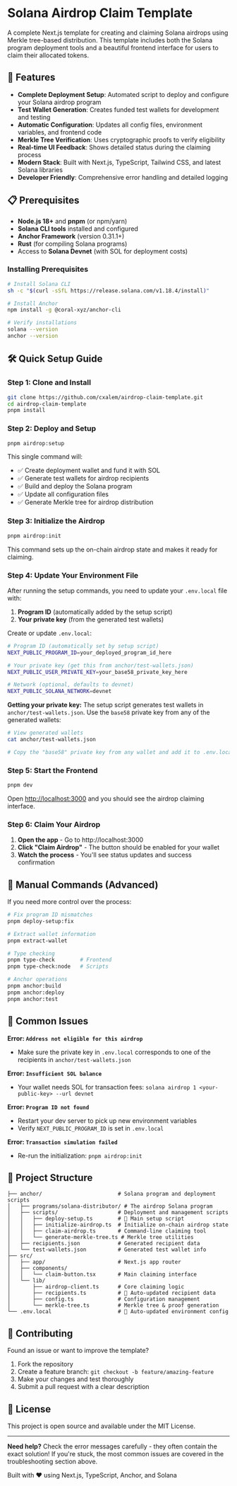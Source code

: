 # Solana Airdrop Claim Template

A complete Next.js template for creating and claiming Solana airdrops using Merkle tree-based distribution. This template includes both the Solana program deployment tools and a beautiful frontend interface for users to claim their allocated tokens.

## 🚀 Features

- **Complete Deployment Setup**: Automated script to deploy and configure your Solana airdrop program
- **Test Wallet Generation**: Creates funded test wallets for development and testing
- **Automatic Configuration**: Updates all config files, environment variables, and frontend code
- **Merkle Tree Verification**: Uses cryptographic proofs to verify eligibility  
- **Real-time UI Feedback**: Shows detailed status during the claiming process
- **Modern Stack**: Built with Next.js, TypeScript, Tailwind CSS, and latest Solana libraries
- **Developer Friendly**: Comprehensive error handling and detailed logging

## 📋 Prerequisites

- **Node.js 18+** and **pnpm** (or npm/yarn)
- **Solana CLI tools** installed and configured
- **Anchor Framework** (version 0.31.1+)
- **Rust** (for compiling Solana programs)
- Access to **Solana Devnet** (with SOL for deployment costs)

### Installing Prerequisites

```bash
# Install Solana CLI
sh -c "$(curl -sSfL https://release.solana.com/v1.18.4/install)"

# Install Anchor
npm install -g @coral-xyz/anchor-cli

# Verify installations
solana --version
anchor --version
```

## 🛠️ Quick Setup Guide

### Step 1: Clone and Install

```bash
git clone https://github.com/cxalem/airdrop-claim-template.git
cd airdrop-claim-template
pnpm install
```

### Step 2: Deploy and Setup

```bash
pnpm airdrop:setup
```

This single command will:
- ✅ Create deployment wallet and fund it with SOL
- ✅ Generate test wallets for airdrop recipients  
- ✅ Build and deploy the Solana program
- ✅ Update all configuration files
- ✅ Generate Merkle tree for airdrop distribution

### Step 3: Initialize the Airdrop

```bash
pnpm airdrop:init
```

This command sets up the on-chain airdrop state and makes it ready for claiming.

### Step 4: Update Your Environment File

After running the setup commands, you need to update your `.env.local` file with:

1. **Program ID** (automatically added by the setup script)
2. **Your private key** (from the generated test wallets)

Create or update `.env.local`:

```bash
# Program ID (automatically set by setup script)
NEXT_PUBLIC_PROGRAM_ID=your_deployed_program_id_here

# Your private key (get this from anchor/test-wallets.json)
NEXT_PUBLIC_USER_PRIVATE_KEY=your_base58_private_key_here

# Network (optional, defaults to devnet)
NEXT_PUBLIC_SOLANA_NETWORK=devnet
```

**Getting your private key:**
The setup script generates test wallets in `anchor/test-wallets.json`. Use the `base58` private key from any of the generated wallets:

```bash
# View generated wallets
cat anchor/test-wallets.json

# Copy the "base58" private key from any wallet and add it to .env.local
```

### Step 5: Start the Frontend

```bash
pnpm dev
```

Open [http://localhost:3000](http://localhost:3000) and you should see the airdrop claiming interface.

### Step 6: Claim Your Airdrop

1. **Open the app** - Go to http://localhost:3000
2. **Click "Claim Airdrop"** - The button should be enabled for your wallet
3. **Watch the process** - You'll see status updates and success confirmation

## 🔧 Manual Commands (Advanced)

If you need more control over the process:

```bash
# Fix program ID mismatches
pnpm deploy-setup:fix

# Extract wallet information  
pnpm extract-wallet

# Type checking
pnpm type-check        # Frontend
pnpm type-check:node   # Scripts

# Anchor operations
pnpm anchor:build
pnpm anchor:deploy  
pnpm anchor:test
```

## 🐛 Common Issues

**Error: `Address not eligible for this airdrop`**
- Make sure the private key in `.env.local` corresponds to one of the recipients in `anchor/test-wallets.json`

**Error: `Insufficient SOL balance`** 
- Your wallet needs SOL for transaction fees: `solana airdrop 1 <your-public-key> --url devnet`

**Error: `Program ID not found`**
- Restart your dev server to pick up new environment variables
- Verify `NEXT_PUBLIC_PROGRAM_ID` is set in `.env.local`

**Error: `Transaction simulation failed`**
- Re-run the initialization: `pnpm airdrop:init`

## 📁 Project Structure

```ascii
├── anchor/                        # Solana program and deployment scripts
│   ├── programs/solana-distributor/ # The airdrop Solana program
│   ├── scripts/                   # Deployment and management scripts
│   │   ├── deploy-setup.ts        # 🌟 Main setup script
│   │   ├── initialize-airdrop.ts  # Initialize on-chain airdrop state
│   │   ├── claim-airdrop.ts       # Command-line claiming tool
│   │   └── generate-merkle-tree.ts # Merkle tree utilities
│   ├── recipients.json            # Generated recipient data
│   └── test-wallets.json          # Generated test wallet info
├── src/
│   ├── app/                       # Next.js app router
│   ├── components/
│   │   └── claim-button.tsx       # Main claiming interface
│   └── lib/
│       ├── airdrop-client.ts      # Core claiming logic
│       ├── recipients.ts          # 🔄 Auto-updated recipient data
│       ├── config.ts              # Configuration management
│       └── merkle-tree.ts         # Merkle tree & proof generation
└── .env.local                     # 🔄 Auto-updated environment config
```

## 🤝 Contributing

Found an issue or want to improve the template?

1. Fork the repository
2. Create a feature branch: `git checkout -b feature/amazing-feature`
3. Make your changes and test thoroughly
4. Submit a pull request with a clear description

## 📄 License

This project is open source and available under the MIT License.

---

**Need help?** Check the error messages carefully - they often contain the exact solution! If you're stuck, the most common issues are covered in the troubleshooting section above.

Built with ❤️ using Next.js, TypeScript, Anchor, and Solana
